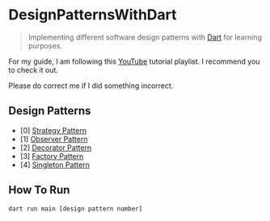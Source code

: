# DesignPatternsWithDart
> Implementing different software design patterns with [Dart](https://dart.dev/) for learning purposes.

For my guide, I am following this [YouTube](https://youtube.com/playlist?list=PLrhzvIcii6GNjpARdnO4ueTUAVR9eMBpc) tutorial playlist.
I recommend you to check it out.

Please do correct me if I did something incorrect.

## Design Patterns
* [0] [Strategy Pattern](lib/patterns/strategy.dart)
* [1] [Observer Pattern](lib/patterns/observer.dart)
* [2] [Decorator Pattern](lib/patterns/decorator.dart)
* [3] [Factory Pattern](lib/patterns/factory.dart)
* [4] [Singleton Pattern](lib/patterns/singleton.dart)

## How To Run
```bash
dart run main [design pattern number]
```
